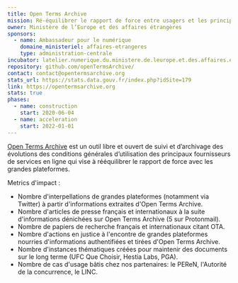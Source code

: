 ```yaml
---
title: Open Terms Archive
mission: Ré-équilibrer le rapport de force entre usagers et les principaux fournisseurs de service en ligne.
owner: Ministère de l’Europe et des affaires étrangères
sponsors:
  - name: Ambassadeur pour le numérique
    domaine_ministeriel: affaires-etrangeres
    type: administration-centrale
incubator: latelier.numerique.du.ministere.de.leurope.et.des.affaires.etrangeres
repository: github.com/openTermsArchive/
contact: contact@opentermsarchive.org
stats_url: https://stats.data.gouv.fr/index.php?idSite=179
link: https://opentermsarchive.org
stats: true
phases:
  - name: construction
    start: 2020-06-04
  - name: acceleration
    start: 2022-01-01
---
```


[Open Terms Archive](https://opentermsarchive.org) est un outil libre et ouvert de suivi et d’archivage des évolutions des conditions générales d’utilisation des principaux fournisseurs de services en ligne qui vise à rééquilibrer le rapport de force avec les grandes plateformes.

Metrics d'impact :

- Nombre d'interpellations de grandes plateformes (notamment via Twitter) à partir d'informations extraites d'Open Terms Archive.
- Nombre d'articles de presse français et internationaux à la suite d'informations dénichées sur Open Terms Archive (5 sur Protonmail).
- Nombre de papiers de recherche français et internationaux citant OTA.
- Nombre d'actions en justice à l'encontre de grandes plateformes nourries d'informations authentifiées et tirées d'Open Terms Archive.
- Nombre d'instances thématiques créées pour maintenir des documents sur le long terme (UFC Que Choisir, Hestia Labs, PGA).
- Nombre de cas d'usage bâtis chez nos partenaires: le PEReN, l'Autorité de la concurrence, le LINC.
